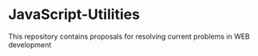 JavaScript-Utilities
====================

This repository contains proposals for resolving current problems in WEB development
